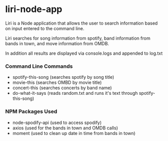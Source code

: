 # liri-node-app
Liri is a Node application that allows the user to search information based on input entered to the command line.

Liri searches for song information from spotify, band information from bands in town, and move information from OMDB.  

In addition all results are displayed via console.logs and appended to log.txt

### Command Line Commands
- spotify-this-song (searches spotify by song title)
- movie-this (searches OMBD by movie title)
- concert-this (searches concerts by band name)
- do-what-it-says (reads random.txt and runs it's text through spotify-this-song)

### NPM Packages Used
- node-spodify-api (used to access spodify)
- axios (used for the bands in town and OMDB calls)
- moment (used to clean up date in time from bands in town)
